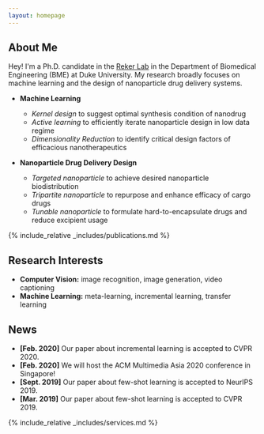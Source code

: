 ```yaml
---
layout: homepage
---
```


## About Me

Hey! I'm a Ph.D. candidate in the [Reker Lab](https://rekerlab.pratt.duke.edu/) in the Department of Biomedical Engineering (BME) at Duke University. My research broadly focuses on machine learning and the design of nanoparticle drug delivery systems.

- **Machine Learning**
  * *Kernel design* to suggest optimal synthesis condition of nanodrug
  * *Active learning* to efficiently iterate nanoparticle design in low data regime
  * *Dimensionality Reduction* to identify critical design factors of efficacious nanotherapeutics
    
- **Nanoparticle Drug Delivery Design**
  * *Targeted nanoparticle* to achieve desired nanoparticle biodistribution
  * *Tripartite nanoparticle* to repurpose and enhance efficacy of cargo drugs
  * *Tunable nanoparticle* to formulate hard-to-encapsulate drugs and reduce excipient usage

{% include_relative _includes/publications.md %}

## Research Interests

- **Computer Vision:** image recognition, image generation, video captioning
- **Machine Learning:** meta-learning, incremental learning, transfer learning

## News

- **[Feb. 2020]** Our paper about incremental learning is accepted to CVPR 2020.
- **[Feb. 2020]** We will host the ACM Multimedia Asia 2020 conference in Singapore!
- **[Sept. 2019]** Our paper about few-shot learning is accepted to NeurIPS 2019.
- **[Mar. 2019]** Our paper about few-shot learning is accepted to CVPR 2019.



{% include_relative _includes/services.md %}
